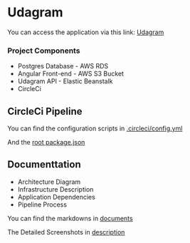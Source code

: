 # Udagram

You can access the application via this link: [Udagram](http://udagram-app-532763768151.s3-website-us-east-1.amazonaws.com)

### Project Components
- Postgres Database - AWS RDS
- Angular Front-end - AWS S3 Bucket
- Udagram API - Elastic Beanstalk
- CircleCi

## CircleCi Pipeline
You can find the configuration scripts in [.circleci/config.yml](https://github.com/faalqa/deployment-project-documentation/blob/main/.circleci/config.yml)

And the [root package.json](https://github.com/faalqa/deployment-project-documentation/blob/main/package.json)  

## Documenttation
- Architecture Diagram
- Infrastructure Description 
- Application Dependencies 
- Pipeline Process

You can find the markdowns in [documents](https://github.com/faalqa/deployment-project-documentation/tree/main/docs)

The Detailed Screenshots in [description](https://github.com/faalqa/deployment-project-documentation/blob/main/docs/infrastructure-description.md)
